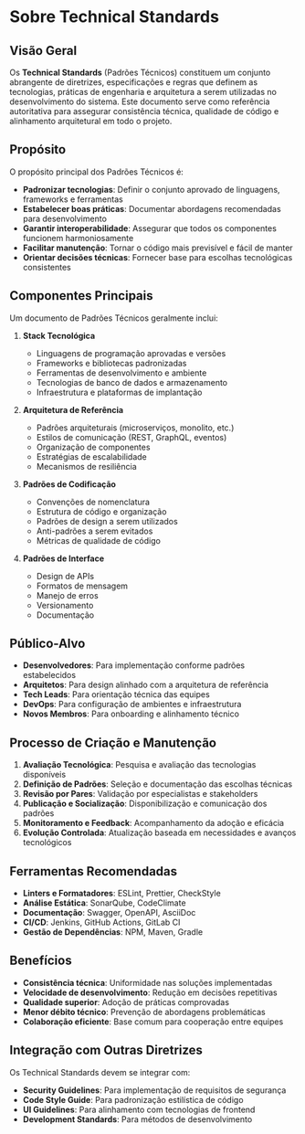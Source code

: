 # Sobre Technical Standards

## Visão Geral

Os **Technical Standards** (Padrões Técnicos) constituem um conjunto abrangente de diretrizes, especificações e regras que definem as tecnologias, práticas de engenharia e arquitetura a serem utilizadas no desenvolvimento do sistema. Este documento serve como referência autoritativa para assegurar consistência técnica, qualidade de código e alinhamento arquitetural em todo o projeto.

## Propósito

O propósito principal dos Padrões Técnicos é:

- **Padronizar tecnologias**: Definir o conjunto aprovado de linguagens, frameworks e ferramentas
- **Estabelecer boas práticas**: Documentar abordagens recomendadas para desenvolvimento
- **Garantir interoperabilidade**: Assegurar que todos os componentes funcionem harmoniosamente
- **Facilitar manutenção**: Tornar o código mais previsível e fácil de manter
- **Orientar decisões técnicas**: Fornecer base para escolhas tecnológicas consistentes

## Componentes Principais

Um documento de Padrões Técnicos geralmente inclui:

1. **Stack Tecnológica**

   - Linguagens de programação aprovadas e versões
   - Frameworks e bibliotecas padronizadas
   - Ferramentas de desenvolvimento e ambiente
   - Tecnologias de banco de dados e armazenamento
   - Infraestrutura e plataformas de implantação

2. **Arquitetura de Referência**

   - Padrões arquiteturais (microserviços, monolito, etc.)
   - Estilos de comunicação (REST, GraphQL, eventos)
   - Organização de componentes
   - Estratégias de escalabilidade
   - Mecanismos de resiliência

3. **Padrões de Codificação**

   - Convenções de nomenclatura
   - Estrutura de código e organização
   - Padrões de design a serem utilizados
   - Anti-padrões a serem evitados
   - Métricas de qualidade de código

4. **Padrões de Interface**
   - Design de APIs
   - Formatos de mensagem
   - Manejo de erros
   - Versionamento
   - Documentação

## Público-Alvo

- **Desenvolvedores**: Para implementação conforme padrões estabelecidos
- **Arquitetos**: Para design alinhado com a arquitetura de referência
- **Tech Leads**: Para orientação técnica das equipes
- **DevOps**: Para configuração de ambientes e infraestrutura
- **Novos Membros**: Para onboarding e alinhamento técnico

## Processo de Criação e Manutenção

1. **Avaliação Tecnológica**: Pesquisa e avaliação das tecnologias disponíveis
2. **Definição de Padrões**: Seleção e documentação das escolhas técnicas
3. **Revisão por Pares**: Validação por especialistas e stakeholders
4. **Publicação e Socialização**: Disponibilização e comunicação dos padrões
5. **Monitoramento e Feedback**: Acompanhamento da adoção e eficácia
6. **Evolução Controlada**: Atualização baseada em necessidades e avanços tecnológicos

## Ferramentas Recomendadas

- **Linters e Formatadores**: ESLint, Prettier, CheckStyle
- **Análise Estática**: SonarQube, CodeClimate
- **Documentação**: Swagger, OpenAPI, AsciiDoc
- **CI/CD**: Jenkins, GitHub Actions, GitLab CI
- **Gestão de Dependências**: NPM, Maven, Gradle

## Benefícios

- **Consistência técnica**: Uniformidade nas soluções implementadas
- **Velocidade de desenvolvimento**: Redução em decisões repetitivas
- **Qualidade superior**: Adoção de práticas comprovadas
- **Menor débito técnico**: Prevenção de abordagens problemáticas
- **Colaboração eficiente**: Base comum para cooperação entre equipes

## Integração com Outras Diretrizes

Os Technical Standards devem se integrar com:

- **Security Guidelines**: Para implementação de requisitos de segurança
- **Code Style Guide**: Para padronização estilística de código
- **UI Guidelines**: Para alinhamento com tecnologias de frontend
- **Development Standards**: Para métodos de desenvolvimento

